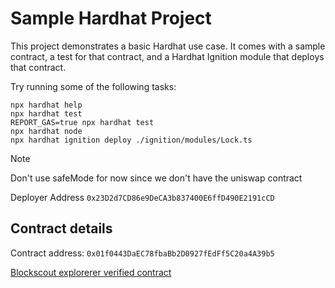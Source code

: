 # Sample Hardhat Project

This project demonstrates a basic Hardhat use case. It comes with a sample contract, a test for that contract, and a Hardhat Ignition module that deploys that contract.

Try running some of the following tasks:

```shell
npx hardhat help
npx hardhat test
REPORT_GAS=true npx hardhat test
npx hardhat node
npx hardhat ignition deploy ./ignition/modules/Lock.ts
```


> [!NOTE]
> Don't use safeMode for now since we don't have the uniswap contract

Deployer Address
`0x23D2d7CD86e9DeCA3b837400E6ffD490E2191cCD`


## Contract details
Contract address: `0x01f0443DaEC78fbaBb2D0927fEdFf5C20a4A39b5`  


[Blockscout explorerer verified contract](https://sepolia-blockscout.lisk.com/address/0x01f0443DaEC78fbaBb2D0927fEdFf5C20a4A39b5?tab=contract)
